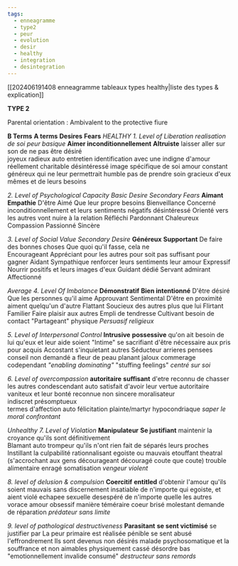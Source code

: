 ```yaml
---
tags:
  - enneagramme
  - type2
  - peur
  - evolution
  - desir
  - healthy
  - integration
  - desintegration
---
```


[[202406191408 enneagramme tableaux types healthy|liste des types & explication]]

**TYPE 2**

Parental orientation : Ambivalent to the protective fiure

**B Terms**                                **A terms**                 **Desires**                           **Fears**
*HEALTHY*
*1. Level of Liberation*                                              *realisation de soi*                    *peur basique*
**Aimer inconditionnellement**     **Altruiste**               laisser aller sur son             de ne pas être désiré         
joyeux radieux                           auto entretien     identification avec une        indigne d'amour
réellement charitable                désintéressé        image spécifique de soi
amour constant                         généreux             qui ne leur permettrait
                         humble                pas de prendre soin
                         gracieux               d'eux mêmes et de leurs
                                        besoins

*2. Level of Psychological Capacity*                         *Basic Desire*                           *Secondary Fears*
**Aimant**                     **Empathie**                        D'être Aimé                      Que leur propre besoins
Bienveillance             Concerné                         inconditionnellement       et leurs sentiments négatifs
désintéressé              Orienté vers les autres                                              vont nuire à la relation
Réfléchi                     Pardonnant
Chaleureux                Compassion
Passionné                  Sincère

*3. Level of Social Value*                                        *Secondary Desire*
**Généreux**          **Supportant**                    De faire des bonnes choses       Que quoi qu'il fasse, cela ne  
Encourageant    Appréciant                       pour les autres pour                  soit pas suffisant pour gagner
Aidant                Sympathique                   renforcer leurs sentiments         leur amour
Expressif             Nourrir                            positifs et leurs images d'eux
Guidant              dédié
Servant               admirant
               Affectionné

*Average*
*4. Level Of Imbalance*
**Démonstratif**                  **Bien intentionné**          D'être désiré                  Que les personnes qu'il aime
Approuvant                      Sentimental                   D'être en proximité        aiment quelqu'un d'autre
Flattant                             Soucieux                        des autres                      plus que lui
Flirtant                              Familier
Faire plaisir aux autres      Empli de tendresse
Cultivant                           besoin de contact
"Partageant"                     physique
*Persuasif*                           *religieux*

*5. Level of Interpersonal Control*
**Intrusive**                          **possessive**                qu'on ait besoin de lui      qu'eux et leur aide soient
"Intime"                            se sacrifiant               d'être nécessaire aux        pris pour acquis
Accostant                          s'inquietant               autres
Séducteur                         arrieres pensees
conseil non demandé       a fleur de peau
planant                              jaloux
commerage                       codependant
*"enabling dominating"*     "stuffing feelings"
                     *centré sur soi*

*6. Level of overcompassion*
**autoritaire**                    **suffisant**                     d'etre reconnu                de chasser les autres
condescendant              auto satisfait             d'avoir leur vertue
autoritaire                      vaniteux                    et leur bonté reconnue
non sincere                    moralisateur             
indiscret                         présomptueux          
termes d'affection          auto félicitation
plainte/martyr                hypocondriaque
*saper le moral*                *confrontant*

*Unhealthy*
*7. Level of Violation*
**Manipulateur**              **Se justifiant**              maintenir la croyance        qu'ils sont définitivement   
Blamant                        auto trompeur           qu'ils n'ont rien fait de       séparés leurs proches
Instillant la culpabilité   rationnalisant            egoiste ou mauvais
etouffant                       theatral                      (s'accrochant aux gens
décourageant               découragé                  coute que coute)
trouble alimentaire       enragé
somatisation                 *vengeur*
*violent*

*8. level of delusion & compulsion*
**Coercitif**                   **entitled**                          d'obtenir l'amour            qu'ils soient mauvais
sans discernement    insatiable                        de n'importe qui             egoiste, et aient violé
echapee sexuelle       desespéré                       de n'importe quelle        les autres
vorace                       amour obsessif               manière
téméraire                  coeur brisé
molestant                 demande de réparation
*prédateur*                  *sans limite*

*9. level of pathological destructiveness*
**Parasitant**                    **se sent victimisé**         se justifier par               La peur primaire est réalisée
pénible                         se sent abusé                l'effrondrement            Ils sont devenus non désirés
malade                         psychosomatique          et la souffrance            et non aimables
physiquement cassé    désordre
bas                               "emotionnellement
invalide                            consumé"
*destructeur*                   *sans remords*